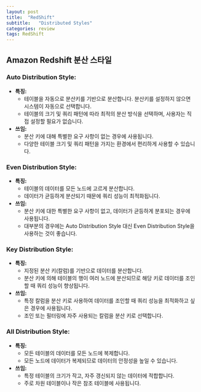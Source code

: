 ```yaml
---
layout: post
title:  "RedShift"
subtitle:   "Distributed Styles"
categories: review
tags: RedShift
---
```


## Amazon Redshift 분산 스타일

### Auto Distribution Style:
- **특징:**
  - 테이블을 자동으로 분산키를 기반으로 분산합니다. 분산키를 설정하지 않으면 시스템이 자동으로 선택합니다.
  - 테이블의 크기 및 쿼리 패턴에 따라 최적의 분산 방식을 선택하며, 사용자는 직접 설정할 필요가 없습니다.
- **쓰임:**
  - 분산 키에 대해 특별한 요구 사항이 없는 경우에 사용됩니다.
  - 다양한 테이블 크기 및 쿼리 패턴을 가지는 환경에서 편리하게 사용할 수 있습니다.

### Even Distribution Style:
- **특징:**
  - 테이블의 데이터를 모든 노드에 고르게 분산합니다.
  - 데이터가 균등하게 분산되기 때문에 쿼리 성능이 최적화됩니다.
- **쓰임:**
  - 분산 키에 대한 특별한 요구 사항이 없고, 데이터가 균등하게 분포되는 경우에 사용됩니다.
  - 대부분의 경우에는 Auto Distribution Style 대신 Even Distribution Style을 사용하는 것이 좋습니다.

### Key Distribution Style:
- **특징:**
  - 지정된 분산 키(칼럼)를 기반으로 데이터를 분산합니다.
  - 분산 키에 의해 테이블의 행이 여러 노드에 분산되므로 해당 키로 데이터를 조인할 때 쿼리 성능이 향상됩니다.
- **쓰임:**
  - 특정 칼럼을 분산 키로 사용하여 데이터를 조인할 때 쿼리 성능을 최적화하고 싶은 경우에 사용됩니다.
  - 조인 또는 필터링에 자주 사용되는 칼럼을 분산 키로 선택합니다.

### All Distribution Style:
- **특징:**
  - 모든 테이블의 데이터를 모든 노드에 복제합니다.
  - 모든 노드에 데이터가 복제되므로 데이터의 안정성을 높일 수 있습니다.
- **쓰임:**
  - 특정 테이블의 크기가 작고, 자주 갱신되지 않는 데이터에 적합합니다.
  - 주로 차원 테이블이나 작은 참조 테이블에 사용됩니다.
